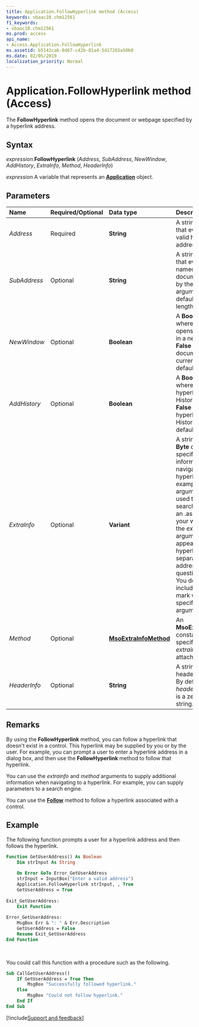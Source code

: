 ```yaml
---
title: Application.FollowHyperlink method (Access)
keywords: vbaac10.chm12561
f1_keywords:
- vbaac10.chm12561
ms.prod: access
api_name:
- Access.Application.FollowHyperlink
ms.assetid: b5142ca6-8d67-c42b-81a4-5417265a50b0
ms.date: 02/05/2019
localization_priority: Normal
---
```



# Application.FollowHyperlink method (Access)

The **FollowHyperlink** method opens the document or webpage specified by a hyperlink address.


## Syntax

_expression_.**FollowHyperlink** (_Address_, _SubAddress_, _NewWindow_, _AddHistory_, _ExtraInfo_, _Method_, _HeaderInfo_)

_expression_ A variable that represents an **[Application](Access.Application.md)** object.


## Parameters

|Name|Required/Optional|Data type|Description|
|:-----|:-----|:-----|:-----|
| _Address_|Required|**String**|A string expression that evaluates to a valid hyperlink address.|
| _SubAddress_|Optional|**String**| A string expression that evaluates to a named location in the document specified by the _address_ argument. The default is a zero-length string (" ").|
| _NewWindow_|Optional|**Boolean**|A **Boolean** value where **True** (1) opens the document in a new window and **False** (0) opens the document in the current window. The default is **False**.|
| _AddHistory_|Optional|**Boolean**|A **Boolean** value where **True** adds the hyperlink to the History folder and **False** doesn't add the hyperlink to the History folder. The default is **True**.|
| _ExtraInfo_|Optional|**Variant**|A string or an array of **Byte** data that specifies additional information for navigating to a hyperlink. For example, this argument may be used to specify a search parameter for an .asp or .idc file. In your web browser, the _extrainfo_ argument may appear after the hyperlink address, separated from the address by a question mark (?). You don't need to include the question mark when you specify the _extrainfo_ argument.|
| _Method_|Optional|**[MsoExtraInfoMethod](Office.MsoExtraInfoMethod.md)**|An **MsoExtraInfoMethod** constant that specifies how the _extrainfo_ argument is attached.|
| _HeaderInfo_|Optional|**String**|A string that specifies header information. By default, the  _headerinfo_ argument is a zero-length string.|

## Remarks

By using the **FollowHyperlink** method, you can follow a hyperlink that doesn't exist in a control. This hyperlink may be supplied by you or by the user. For example, you can prompt a user to enter a hyperlink address in a dialog box, and then use the **FollowHyperlink** method to follow that hyperlink.

You can use the _extrainfo_ and _method_ arguments to supply additional information when navigating to a hyperlink. For example, you can supply parameters to a search engine.

You can use the **[Follow](Access.Hyperlink.Follow.md)** method to follow a hyperlink associated with a control.


## Example

The following function prompts a user for a hyperlink address and then follows the hyperlink.

```vb
Function GetUserAddress() As Boolean 
    Dim strInput As String 
 
    On Error GoTo Error_GetUserAddress 
    strInput = InputBox("Enter a valid address") 
    Application.FollowHyperlink strInput, , True 
    GetUserAddress = True 
 
Exit_GetUserAddress: 
    Exit Function 
 
Error_GetUserAddress: 
    MsgBox Err & ": " & Err.Description 
    GetUserAddress = False 
    Resume Exit_GetUserAddress 
End Function
```

<br/>

You could call this function with a procedure such as the following.

```vb
Sub CallGetUserAddress() 
    If GetUserAddress = True Then 
        MsgBox "Successfully followed hyperlink." 
    Else 
        MsgBox "Could not follow hyperlink." 
    End If 
End Sub
```




[!include[Support and feedback](~/includes/feedback-boilerplate.md)]
